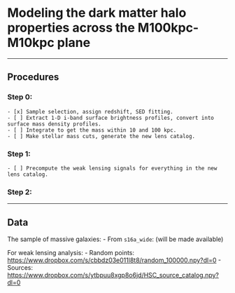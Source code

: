 # Modeling the dark matter halo properties across the M100kpc-M10kpc plane

-------

## Procedures 

### Step 0: 
    - [x] Sample selection, assign redshift, SED fitting.
    - [ ] Extract 1-D i-band surface brightness profiles, convert into surface mass density profiles.
    - [ ] Integrate to get the mass within 10 and 100 kpc.
    - [ ] Make stellar mass cuts, generate the new lens catalog.

### Step 1: 
    - [ ] Precompute the weak lensing signals for everything in the new lens catalog.

### Step 2:

-------
## Data 

The sample of massive galaxies:
    - From `s16a_wide`: (will be made available)

For weak lensing analysis: 
    - Random points: https://www.dropbox.com/s/cbbdz03e011l8t8/random_100000.npy?dl=0
    - Sources: https://www.dropbox.com/s/ytbpuu8xgp8o6jd/HSC_source_catalog.npy?dl=0
